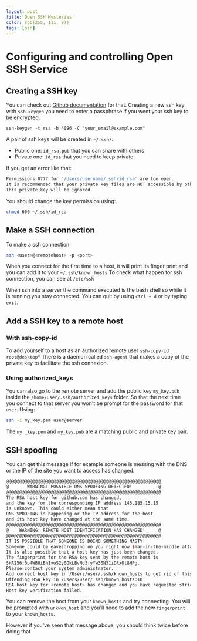 ```yaml
---
layout: post
title: Open SSH Mysteries
color: rgb(255, 111, 97)
tags: [ssh]
---
```


# Configuring and controlling Open SSH Service

## Creating a SSH key

You can check out [Github documentation](https://help.github.com/en/articles/generating-a-new-ssh-key-and-adding-it-to-the-ssh-agent) for that.
Creating a new ssh key with `ssh-keygen` you need to enter a passphrase if you went your ssh key to be encrypted:

```
ssh-keygen -t rsa -b 4096 -C "your_email@example.com"
```

A pair of ssh keys will be created in `~/.ssh/`:
  - Public one: `id_rsa.pub` that you can share with others
  - Private one: `id_rsa` that you need to keep private
  
If you get an error like that:

```bash
Permissions 0777 for '/Users/username/.ssh/id_rsa' are too open.
It is recommended that your private key files are NOT accessible by others.
This private key will be ignored.
```

You should change the key permission using:

```bash
chmod 600 ~/.ssh/id_rsa
```

## Make a SSH connection

To make a ssh connection:

```bash
ssh <user>@<remotehost> -p <port>
```
 
When you connect for the first time to a host, it will print its finger print and you can add it to your `~/.ssh/known_hosts`
To check what happen for ssh connection, you can see at `/etc/ssh`
 
When ssh into a server the command executed is the bash shell so while it is running you stay connected. You can quit by using `ctrl + d` or by typing `exit`.

## Add a SSH key to a remote host
 
### With ssh-copy-id

To add yourself to a host as an authorized remote user `ssh-copy-id root@desktopY`
There is a daemon called `ssh-agent` that makes a copy of the private key to facilitate the ssh connexion. 

### Using authorized_keys

You can also go to the remote server and add the public key `my_key.pub` inside the `/home/user/.ssh/authorized_keys` folder.
So that the next time you connect to that server you won't be prompt for the password for that `user`. Using:

```bash
ssh -i my_key.pem user@server
```

The `my _key.pem` and `my_key.pub` are a matching public and private key pair.

## SSH spoofing 

You can get this message if for example someone is messing with the DNS or the IP of the site you want to access has changed.

```bash
@@@@@@@@@@@@@@@@@@@@@@@@@@@@@@@@@@@@@@@@@@@@@@@@@@@@@@@@@@@
@       WARNING: POSSIBLE DNS SPOOFING DETECTED!          @
@@@@@@@@@@@@@@@@@@@@@@@@@@@@@@@@@@@@@@@@@@@@@@@@@@@@@@@@@@@
The RSA host key for github.com has changed,
and the key for the corresponding IP address 145.185.15.15
is unknown. This could either mean that
DNS SPOOFING is happening or the IP address for the host
and its host key have changed at the same time.
@@@@@@@@@@@@@@@@@@@@@@@@@@@@@@@@@@@@@@@@@@@@@@@@@@@@@@@@@@@
@    WARNING: REMOTE HOST IDENTIFICATION HAS CHANGED!     @
@@@@@@@@@@@@@@@@@@@@@@@@@@@@@@@@@@@@@@@@@@@@@@@@@@@@@@@@@@@
IT IS POSSIBLE THAT SOMEONE IS DOING SOMETHING NASTY!
Someone could be eavesdropping on you right now (man-in-the-middle attack)!
It is also possible that a host key has just been changed.
The fingerprint for the RSA key sent by the remote host is
SHA256:0p4WBUiBh1+oS2y0OkLBvNd3fyYw30N31iDRxOlGHPg.
Please contact your system administrator.
Add correct host key in /Users/user/.ssh/known_hosts to get rid of this message.
Offending RSA key in /Users/user/.ssh/known_hosts:10
RSA host key for <remote host> has changed and you have requested strict checking.
Host key verification failed.
```

You can remove the host from your `known_hosts` and try connecting. You will be prompted with `unkwon_host` and you'll need to add the new `fingerprint` to your `known_hosts`. 

However if you've seen that message above, you should think twice before doing that.
